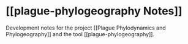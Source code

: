 # [[plague-phylogeography Notes]]

Development notes for the project [[Plague Phylodynamics and Phylogeography]] and the tool [[plague-phylogeography]].

